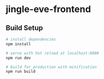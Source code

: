 # jingle-eve-frontend

## Build Setup

``` bash
# install dependencies
npm install

# serve with hot reload at localhost:8080
npm run dev

# build for production with minification
npm run build